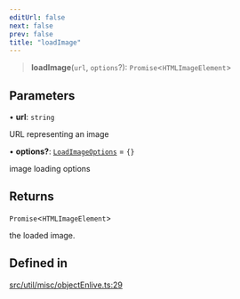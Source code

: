```yaml
---
editUrl: false
next: false
prev: false
title: "loadImage"
---
```


> **loadImage**(`url`, `options`?): `Promise`\<`HTMLImageElement`\>

## Parameters

• **url**: `string`

URL representing an image

• **options?**: [`LoadImageOptions`](/api/namespaces/util/type-aliases/loadimageoptions/) = `{}`

image loading options

## Returns

`Promise`\<`HTMLImageElement`\>

the loaded image.

## Defined in

[src/util/misc/objectEnlive.ts:29](https://github.com/fabricjs/fabric.js/blob/c093e29e73123dafcfa091ff4d5e04e690bb796e/src/util/misc/objectEnlive.ts#L29)
